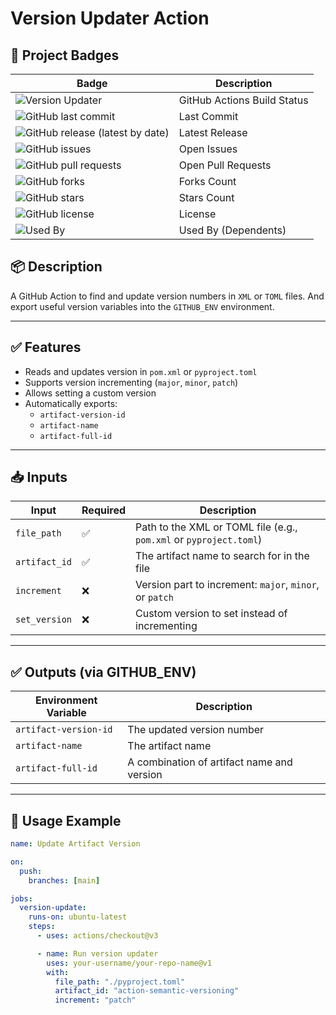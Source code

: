 # Version Updater Action

## 🚀 Project Badges

| Badge | Description |
|-------|------------|
| ![Version Updater](https://img.shields.io/github/actions/workflow/status/SourceSpring/action-semantic-versioning/main.yml?branch=main) | GitHub Actions Build Status |
| ![GitHub last commit](https://img.shields.io/github/last-commit/SourceSpring/action-semantic-versioning) | Last Commit |
| ![GitHub release (latest by date)](https://img.shields.io/github/v/release/SourceSpring/action-semantic-versioning) | Latest Release |
| ![GitHub issues](https://img.shields.io/github/issues/SourceSpring/action-semantic-versioning) | Open Issues |
| ![GitHub pull requests](https://img.shields.io/github/issues-pr/SourceSpring/action-semantic-versioning) | Open Pull Requests |
| ![GitHub forks](https://img.shields.io/github/forks/SourceSpring/action-semantic-versioning?style=social) | Forks Count |
| ![GitHub stars](https://img.shields.io/github/stars/SourceSpring/action-semantic-versioning?style=social) | Stars Count |
| ![GitHub license](https://img.shields.io/github/license/SourceSpring/action-semantic-versioning) | License |
| ![Used By](https://img.shields.io/github/dependents-repo/SourceSpring/action-semantic-versioning) | Used By (Dependents) |

## 📦 Description

A GitHub Action to find and update version numbers in `XML` or `TOML` files.
And export useful version variables into the `GITHUB_ENV` environment.

---

## ✅ Features

- Reads and updates version in `pom.xml` or `pyproject.toml`
- Supports version incrementing (`major`, `minor`, `patch`)
- Allows setting a custom version
- Automatically exports:
  - `artifact-version-id`
  - `artifact-name`
  - `artifact-full-id`

---

## 📥 Inputs

| Input         | Required | Description                                                        |
| ------------- | -------- | ------------------------------------------------------------------ |
| `file_path`   | ✅       | Path to the XML or TOML file (e.g., `pom.xml` or `pyproject.toml`) |
| `artifact_id` | ✅       | The artifact name to search for in the file                        |
| `increment`   | ❌       | Version part to increment: `major`, `minor`, or `patch`            |
| `set_version` | ❌       | Custom version to set instead of incrementing                      |

---

## ✅ Outputs (via GITHUB_ENV)

| Environment Variable  | Description                                |
| --------------------- | ------------------------------------------ |
| `artifact-version-id` | The updated version number                 |
| `artifact-name`       | The artifact name                          |
| `artifact-full-id`    | A combination of artifact name and version |

---

## 🚀 Usage Example

```yaml
name: Update Artifact Version

on:
  push:
    branches: [main]

jobs:
  version-update:
    runs-on: ubuntu-latest
    steps:
      - uses: actions/checkout@v3

      - name: Run version updater
        uses: your-username/your-repo-name@v1
        with:
          file_path: "./pyproject.toml"
          artifact_id: "action-semantic-versioning"
          increment: "patch"
```
